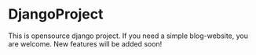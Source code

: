 # DjangoProject

This is opensource django project. 
If you need a simple blog-website, you are welcome.
New features will be added soon!
